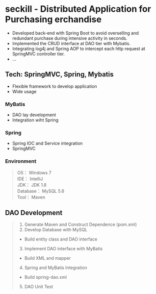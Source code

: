 # seckill - Distributed Application for Purchasing erchandise
* Developed back-end with Spring Boot to avoid overselling and redundant purchase during intensive activity in seconds.
* Implemented the CRUD interface at DAO tier with Mybatis.
* Integrating log4j and Spring AOP to intercept each http request at SpringMVC controller tier.
* ...

## Tech: SpringMVC, Spring, Mybatis  
* Flexible framework to develop application
* Wide usage
 
### MyBatis
* DAO lay development
* Integration wiht Spring

### Spring
* Spring IOC and Service integration
* SpringMVC

### Environment
> OS： Windows 7  
IDE： IntelliJ  
JDK： JDK 1.8  
Database： MySQL 5.6  
Tool： Maven


## DAO Development  
> 1. Generate Maven and Construct Dependence (pom.xml)  
> 2. Develop Database with MySQL  
> * Build entity class and DAO interface
> 3. Implement DAO interface with MyBatis
> * Build XML and mapper
> 4. Spring and MyBatis Integration
> * Build spring-dao.xml
> 5. DAO Unit Test
